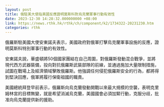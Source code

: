 ```yaml
---
layout: post
title: 俄駐美大使指美國反應證明莫斯科對烏克蘭軍事行動有效性
date: 2023-12-30 14:28:32.000000000 +08:00
link: https://news.rthk.hk/rthk/ch/component/k2/1734322-20231230.htm
categories: rthk
---
```


俄羅斯駐美國大使安東諾夫表示，美國政府對俄軍打擊烏克蘭軍事設施的反應，證明莫斯科特別軍事行動的有效性。

安東諾夫說，華盛頓將50個國家團結在自己周圍，對俄羅斯發動混合戰爭，並將現代西方武器裝備，投向對抗俄羅斯武裝部隊的前線，並通過施加大量限制措施，試圖在戰場上及經濟領域擊敗俄羅斯。他強調任何侵犯俄羅斯安全的行為，都將得到堅決回應，俄軍將履行保衛祖國的職責。

美國總統拜登早前表示，俄羅斯向烏克蘭發動開戰以來最大規模的空襲，表明克里姆林宮的目標無變，就是希望消滅烏克蘭，美國國會必須加緊行動，克服分歧，批准向烏克蘭提供新的援助。
